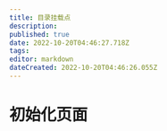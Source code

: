 ```yaml
---
title: 目录挂载点
description: 
published: true
date: 2022-10-20T04:46:27.718Z
tags: 
editor: markdown
dateCreated: 2022-10-20T04:46:26.055Z
---
```


# 初始化页面